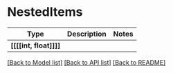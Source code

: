 # NestedItems

Type | Description | Notes
------------- | ------------- | -------------
**[[[[int, float]]]]** |  | 

[[Back to Model list]](../README.md#documentation-for-models) [[Back to API list]](../README.md#documentation-for-api-endpoints) [[Back to README]](../README.md)

